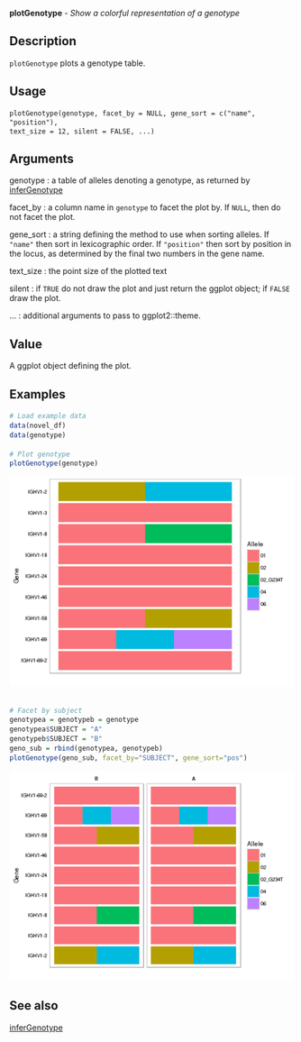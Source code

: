 





**plotGenotype** - *Show a colorful representation of a genotype*

Description
--------------------

`plotGenotype` plots a genotype table.


Usage
--------------------
```
plotGenotype(genotype, facet_by = NULL, gene_sort = c("name", "position"),
text_size = 12, silent = FALSE, ...)
```

Arguments
-------------------

genotype
:   a table of alleles denoting a genotype, as returned by
[inferGenotype](inferGenotype.md)

facet_by
:   a column name in `genotype` to facet the plot by. 
If `NULL`, then do not facet the plot.

gene_sort
:   a string defining the method to use when sorting alleles.
If `"name"` then sort in lexicographic order. If
`"position"` then sort by position in the locus, as
determined by the final two numbers in the gene name.

text_size
:   the point size of the plotted text

silent
:   if `TRUE` do not draw the plot and just return the ggplot
object; if `FALSE` draw the plot.

...
:   additional arguments to pass to ggplot2::theme.



Value
-------------------

A ggplot object defining the plot.



Examples
-------------------

```R
# Load example data
data(novel_df)
data(genotype)

# Plot genotype
plotGenotype(genotype)

```

![2](plotGenotype-2.png)

```R

# Facet by subject
genotypea = genotypeb = genotype
genotypea$SUBJECT = "A"
genotypeb$SUBJECT = "B"
geno_sub = rbind(genotypea, genotypeb)
plotGenotype(geno_sub, facet_by="SUBJECT", gene_sort="pos")
```

![4](plotGenotype-4.png)


See also
-------------------

[inferGenotype](inferGenotype.md)



